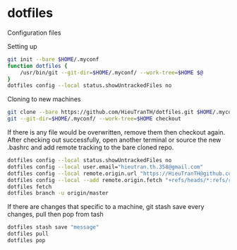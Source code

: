# dotfiles
Configuration files

Setting up

```bash
git init --bare $HOME/.myconf
function dotfiles {
    /usr/bin/git --git-dir=$HOME/.myconf/ --work-tree=$HOME $@
}
dotfiles config --local status.showUntrackedFiles no
```

Cloning to new machines

```bash
git clone --bare https://github.com/HieuTranTH/dotfiles.git $HOME/.myconf
git --git-dir=$HOME/.myconf/ --work-tree=$HOME checkout
```

If there is any file would be overwritten, remove them then checkout again.
After checking out successfully, open another terminal or source the new
.bashrc and add remote tracking to the bare cloned repo.

```bash
dotfiles config --local status.showUntrackedFiles no
dotfiles config --local user.email="hieutran.th.358@gmail.com"
dotfiles config --local remote.origin.url "https://HieuTranTH@github.com/HieuTranTH/dotfiles.git"
dotfiles config --local --add remote.origin.fetch "+refs/heads/*:refs/remotes/origin/*"
dotfiles fetch
dotfiles branch -u origin/master
```

If there are changes that specific to a machine, git stash save every changes,
pull then pop from tash

```bash
dotfiles stash save "message"
dotfiles pull
dotfiles pop
```
